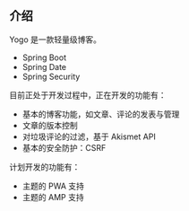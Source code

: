 ## 介绍
Yogo 是一款轻量级博客。

* Spring Boot
* Spring Date
* Spring Security

目前正处于开发过程中，正在开发的功能有：
* 基本的博客功能，如文章、评论的发表与管理
* 文章的版本控制
* 对垃圾评论的过滤，基于 Akismet API
* 基本的安全防护：CSRF

计划开发的功能有：
* 主题的 PWA 支持
* 主题的 AMP 支持